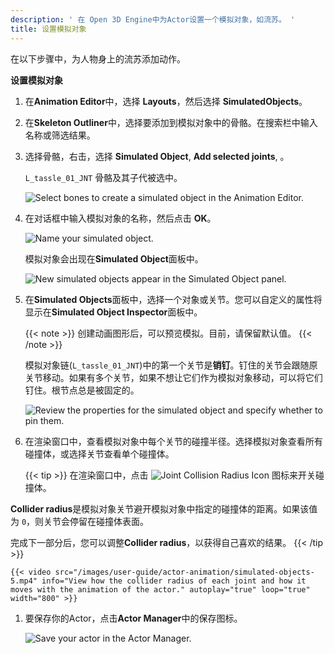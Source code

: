 ```yaml
---
description: ' 在 Open 3D Engine中为Actor设置一个模拟对象，如流苏。 '
title: 设置模拟对象
---
```


在以下步骤中，为人物身上的流苏添加动作。

**设置模拟对象**

1. 在**Animation Editor**中，选择 **Layouts**，然后选择 **SimulatedObjects**。

1. 在**Skeleton Outliner**中，选择要添加到模拟对象中的骨骼。在搜索栏中输入名称或筛选结果。

1. 选择骨骼，右击，选择 **Simulated Object**, **Add selected joints**, **<New simulated object>**。

    `L_tassle_01_JNT` 骨骼及其子代被选中。

    ![Select bones to create a simulated object in the Animation Editor.](/images/user-guide/actor-animation/simulated-objects-1.png)

1. 在对话框中输入模拟对象的名称，然后点击 **OK**。

    ![Name your simulated object.](/images/user-guide/actor-animation/simulated-objects-2.png)

   模拟对象会出现在**Simulated Object**面板中。

    ![New simulated objects appear in the Simulated Object panel.](/images/user-guide/actor-animation/simulated-objects-3.png)

1. 在**Simulated Objects**面板中，选择一个对象或关节。您可以自定义的属性将显示在**Simulated Object Inspector**面板中。

    {{< note >}}
   创建动画图形后，可以预览模拟。目前，请保留默认值。
{{< /note >}}

   模拟对象链\(`L_tassle_01_JNT`\)中的第一个关节是**销钉**。钉住的关节会跟随原关节移动。如果有多个关节，如果不想让它们作为模拟对象移动，可以将它们钉住。根节点总是被固定的。

    ![Review the properties for the simulated object and specify whether to pin them.](/images/user-guide/actor-animation/simulated-objects-4.gif)

1. 在渲染窗口中，查看模拟对象中每个关节的碰撞半径。选择模拟对象查看所有碰撞体，或选择关节查看单个碰撞体。

    {{< tip >}}
在渲染窗口中，点击 ![Joint Collision Radius Icon](/images/user-guide/actor-animation/simulated-objects-5.png) 图标来开关碰撞体。

**Collider radius**是模拟对象关节避开模拟对象中指定的碰撞体的距离。如果该值为 `0`，则关节会停留在碰撞体表面。

完成下一部分后，您可以调整**Collider radius**，以获得自己喜欢的结果。
    {{< /tip >}}

    {{< video src="/images/user-guide/actor-animation/simulated-objects-5.mp4" info="View how the collider radius of each joint and how it moves with the animation of the actor." autoplay="true" loop="true" width="800" >}}

1. 要保存你的Actor，点击**Actor Manager**中的保存图标。

    ![Save your actor in the Actor Manager.](/images/user-guide/actor-animation/simulated-objects-6.png)
